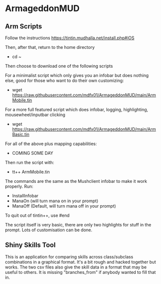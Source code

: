 # ArmageddonMUD

## Arm Scripts
Follow the instructions https://tintin.mudhalla.net/install.php#iOS

Then, after that, return to the home directory
* cd ~

Then choose to download one of the following scripts

For a minimalist script which only gives you an infobar but does nothing else, good for those who want to do their own customizing:
* wget https://raw.githubusercontent.com/mdfx01/ArmageddonMUD/main/ArmMobile.tin

For a more full featured script which does infobar, logging, highlighting, mousewheel/inputbar clicking
* wget https://raw.githubusercontent.com/mdfx01/ArmageddonMUD/main/ArmBasic.tin

For all of the above plus mapping capabilities:
* COMING SOME DAY

Then run the script with:
* tt++ ArmMobile.tin

The commands are the same as the Mushclient infobar to make it work properly.  Run:
 - InstallInfobar
 - ManaOn  (will turn mana on in your prompt)
 - ManaOff (Default, will turn mana off in your prompt)

To quit out of tintin++, use #end

The script itself is very basic, there are only two highlights for stuff in the prompt.  Lots of customisation can be done.

## Shiny Skills Tool
This is an application for comparing skills across class/subclass combinations in a graphical format.  It's a bit rough and hacked together but works.  The two csv files also give the skill data in a format that may be useful to others.  It is missing "branches_from" if anybody wanted to fill that in.
